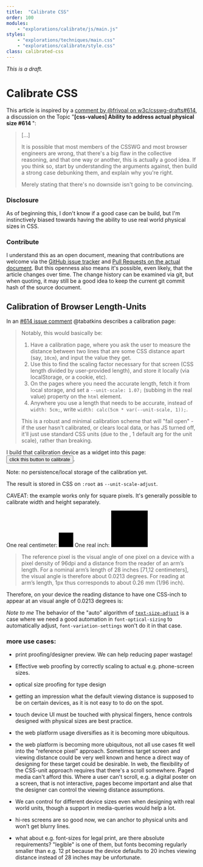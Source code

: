 ```yaml
---
title:  "Calibrate CSS"
order: 100
modules:
    - "explorations/calibrate/js/main.js"
styles:
    - "explorations/techniques/main.css"
    - "explorations/calibrate/style.css"
class: calibrated-css
---
```


*This is a draft.*

# Calibrate CSS

<p>This article is inspired by a
<a href ="https://github.com/w3c/csswg-drafts/issues/614">comment by
@frivoal on w3c/csswg-drafts#614</a>, a discussion on the Topic
"<strong>[css-values] Ability to address actual physical size #614 </strong>":
</p>

<blockquote>
    <p>[…]</p>
    <p>It is possible that most members of the CSSWG and most browser
    engineers are wrong, that there's a big flaw in the collective
    reasoning, and that one way or another, this is actually a good
    idea. If you think so, start by understanding the arguments against,
    then build a strong case debunking them, and explain why you're right.</p>
    <p>Merely stating that there's no downside isn't going to be convincing.</p>
</blockquote>

<h3>Disclosure</h3>
<p>As of beginning this, I don't know if a good case can be build, but
I'm instinctively biased towards having the ability to use real world
physical sizes in CSS.</p>

<h3>Contribute</h3>
<p>I understand this as an open document, meaning that contributions
are welcome via the <a href="https://github.com/graphicore/varla-varfo/issues">GitHub
issue tracker</a> and <a href="https://github.com/graphicore/varla-varfo/blob/main/explorations/calibrate/index.html">Pull
Requests on the actual document</a>. But this openness also means it's
possible, even likely, that the article changes over time. The change
history can be examined via git, but when quoting, it may still be a
good idea to keep the current git commit hash of the source document.
<!-- TODO: include commit hash and link in an automated build step --></p>

<h2>Calibration of Browser Length-Units</h2>

<p>In an <a href="https://github.com/w3c/csswg-drafts/issues/614#issuecomment-611217635">#614
issue comment</a> @tabatkins describes a calibration page:</p>

<blockquote>
<p>Notably, this would basically be:</p>
<ol>
    <li>Have a calibration page, where you ask the user to measure
    the distance between two lines that are some CSS distance apart
    (say, <code>10cm</code>), and input the value they get.</li>
    <li>Use this to find the scaling factor necessary for that screen
    (CSS length divided by user-provided length), and store it locally
    (via localStorage, or a cookie, etc).</li>
    <li>On the pages where you need the accurate length, fetch it from
    local storage, and set a <code>--unit-scale: 1.07;</code> (subbing
    in the real value) property on the <code>html</code> element.</li>
    <li>Anywhere you use a length that needs to be accurate, instead of
    <code>width: 5cm;</code>, write
    <code>width: calc(5cm * var(--unit-scale, 1));</code>.</li>
</ol>
<p>This is a robust and minimal calibration scheme that will
"fail open" - if the user hasn't calibrated, or clears local data, or
has JS turned off, it'll just use standard CSS units (due to the , 1
default arg for the unit scale), rather than breaking.</p>
</blockquote>

<p>I build that calibration device as a widget into this page:<br>
    <button class="ui-init-calibrate">click this button to calibrate</button>.
</p>
<p>Note: no persistence/local storage of the calibration yet.</p>
<p>The result is stored in CSS on <code>:root</code> as <code>--unit-scale-adjust</code>.</p>


<p>CAVEAT: the example works only for square pixels. It's generally
possible to calibrate width and height separately.</p>

<p>
    One real centimeter: <span style="display: inline-block; width: 1cm; height: 1cm; background: black"></span>
    One real inch: <span style="display: inline-block; width: 1in; height: 1in; background: black"></span>
</p>

<blockquote>
The reference pixel is the visual angle of one pixel on a device with
a pixel density of 96dpi and a distance from the reader of an arm’s
length. For a nominal arm’s length of 28 inches [71,12 centimeters], the visual angle
is therefore about 0.0213 degrees. For reading at arm’s length,
1px thus corresponds to about 0.26 mm (1/96 inch).
</blockquote>

Therefore, on your device the reading distance to have one
CSS-inch to appear at an visual angle of 0.0213 degrees is: <span class="insert insert-normal-reading-distance"></span>

<p><em>Note to me</em>
The behavior of the "auto" algorithm of
<a href="https://developer.mozilla.org/en-US/docs/Web/CSS/text-size-adjust"><code>text-size-adjust</code></a>
is a case where we need a good automation in <code>font-optical-sizing</code>
to automatically adjust, <code>font-variation-settings</code> won't do it in that case.

</p>

### more use cases:

* print proofing/designer preview. We can help reducing paper
  wastage!
* Effective web proofing by correctly scaling to actual
  e.g. phone-screen sizes.
* optical size proofing for type design
* getting an impression what the default viewing distance is
  supposed to be on certain devices, as it is not easy to to
  do on the spot.

* touch device UI must be touched with physical fingers,
  hence controls designed with physical sizes are best practice.
* the web platform usage diversifies as it is becoming more ubiquitous.
* the web platform is becoming more ubiquitous, not all use cases
  fit well into the "reference pixel" approach. Sometimes
  target screen and viewing distance could be very well known
  and hence a direct way of designing for these target could be
  desirable. In web, the flexibility of the CSS-unit approach
  requires that there's a scroll somewhere. Paged media can't
  afford this. Where a user can't scroll, e.g. a digital poster
  on a screen, that is not interactive, pages become important
  and alse that the designer can control the viewing distance
  assumptions. <!-- Clames like this need backup! it's also just
  not a good argument yet and may have false statements, definitely
  not all strong points.
  -->
* We can control for different device sizes even when designing
  with real world units, though a support in media-queries would
  help a lot.
* hi-res screens are so good now, we can anchor to physical units
  and won't get blurry lines.
* what about e.g. font-sizes for legal print, are there absolute
  requirements? "legible" is one of them, but fonts becoming regularly
  smaller than e.g. 12 pt because the device defaults to 20 inches
  viewing distance instead of 28 inches may be unfortunate.
